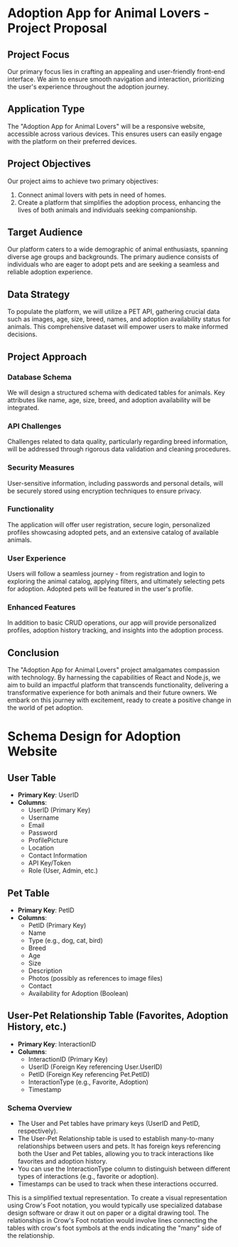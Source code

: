 # Adoption App for Animal Lovers - Project Proposal



## Project Focus
Our primary focus lies in crafting an appealing and user-friendly front-end interface. We aim to ensure smooth navigation and interaction, prioritizing the user's experience throughout the adoption journey.

## Application Type
The "Adoption App for Animal Lovers" will be a responsive website, accessible across various devices. This ensures users can easily engage with the platform on their preferred devices.

## Project Objectives
Our project aims to achieve two primary objectives:
1. Connect animal lovers with pets in need of homes.
2. Create a platform that simplifies the adoption process, enhancing the lives of both animals and individuals seeking companionship.

## Target Audience
Our platform caters to a wide demographic of animal enthusiasts, spanning diverse age groups and backgrounds. The primary audience consists of individuals who are eager to adopt pets and are seeking a seamless and reliable adoption experience.

## Data Strategy
To populate the platform, we will utilize a PET API, gathering crucial data such as images, age, size, breed, names, and adoption availability status for animals. This comprehensive dataset will empower users to make informed decisions.

## Project Approach
### Database Schema
We will design a structured schema with dedicated tables for animals. Key attributes like name, age, size, breed, and adoption availability will be integrated.

### API Challenges
Challenges related to data quality, particularly regarding breed information, will be addressed through rigorous data validation and cleaning procedures.

### Security Measures
User-sensitive information, including passwords and personal details, will be securely stored using encryption techniques to ensure privacy.

### Functionality
The application will offer user registration, secure login, personalized profiles showcasing adopted pets, and an extensive catalog of available animals.

### User Experience
Users will follow a seamless journey - from registration and login to exploring the animal catalog, applying filters, and ultimately selecting pets for adoption. Adopted pets will be featured in the user's profile.

### Enhanced Features
In addition to basic CRUD operations, our app will provide personalized profiles, adoption history tracking, and insights into the adoption process.

## Conclusion
The "Adoption App for Animal Lovers" project amalgamates compassion with technology. By harnessing the capabilities of React and Node.js, we aim to build an impactful platform that transcends functionality, delivering a transformative experience for both animals and their future owners. We embark on this journey with excitement, ready to create a positive change in the world of pet adoption.





# Schema Design for Adoption Website

## User Table

- **Primary Key**: UserID
- **Columns**:
  - UserID (Primary Key)
  - Username
  - Email
  - Password
  - ProfilePicture
  - Location
  - Contact Information
  - API Key/Token
  - Role (User, Admin, etc.)

## Pet Table

- **Primary Key**: PetID
- **Columns**:
  - PetID (Primary Key)
  - Name
  - Type (e.g., dog, cat, bird)
  - Breed
  - Age
  - Size
  - Description
  - Photos (possibly as references to image files)
  - Contact
  - Availability for Adoption (Boolean)


## User-Pet Relationship Table (Favorites, Adoption History, etc.)

- **Primary Key**: InteractionID
- **Columns**:
  - InteractionID (Primary Key)
  - UserID (Foreign Key referencing User.UserID)
  - PetID (Foreign Key referencing Pet.PetID)
  - InteractionType (e.g., Favorite, Adoption)
  - Timestamp

### Schema Overview

- The User and Pet tables have primary keys (UserID and PetID, respectively).
- The User-Pet Relationship table is used to establish many-to-many relationships between users and pets. It has foreign keys referencing both the User and Pet tables, allowing you to track interactions like favorites and adoption history.
- You can use the InteractionType column to distinguish between different types of interactions (e.g., favorite or adoption).
- Timestamps can be used to track when these interactions occurred.

This is a simplified textual representation. To create a visual representation using Crow's Foot notation, you would typically use specialized database design software or draw it out on paper or a digital drawing tool. The relationships in Crow's Foot notation would involve lines connecting the tables with crow's foot symbols at the ends indicating the "many" side of the relationship.
